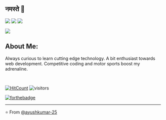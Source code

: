 ## नमस्ते 🙏
[![](https://img.shields.io/badge/LinkedIn-ayushkumar25-blue)](https://www.linkedin.com/in/ayushkumar25/)
[![](https://img.shields.io/badge/Gmail-ayush2608%40gmail.com-red)](mailto:ayush2608@gmail.com)
[![](https://img.shields.io/badge/HackerRank-ayushkumar__25-brightgreen)](https://www.hackerrank.com/ayushkumar_25)

![](https://github.com/ayushkumar-25/ayushkumar-25/blob/master/aboutMe.png)

## About Me:
Always curious to learn cutting edge technology. A bit enthusiast towards web development. Competitive coding and motor sports boost my adrenaline. <br>
<!-- Here is my [Resume](https://drive.google.com/file/d/1rze3ob-AbIvtzk34nXXwQv3cYj9N76mS/view?usp=sharing). --> <br>
[![HitCount](http://hits.dwyl.com/ayushkumar-25/ayushkumar-25/ayushkumar-25.svg)](http://hits.dwyl.com/ayushkumar-25/ayushkumar-25/ayushkumar-25)
![visitors](https://visitor-badge.glitch.me/badge?page_id=ayushkumar-25.ayushkumar-25) <br>

[![forthebadge](https://forthebadge.com/images/badges/built-with-love.svg)](https://forthebadge.com)

---

⭐️ From [@ayushkumar-25](https://github.com/ayushkumar-25)



<!-- TO make screenshot of your code, copy below link:  
https://carbon.now.sh/ -->



<!--
**ayushkumar-25/ayushkumar-25** is a ✨ _special_ ✨ repository because its `README.md` (this file) appears on your GitHub profile.

Here are some ideas to get you started:

- 🔭 I’m currently working on ...
- 🌱 I’m currently learning ...
- 👯 I’m looking to collaborate on ...
- 🤔 I’m looking for help with ...
- 💬 Ask me about ...
- 📫 How to reach me: ...
- 😄 Pronouns: ...
- ⚡ Fun fact: ...
-->


